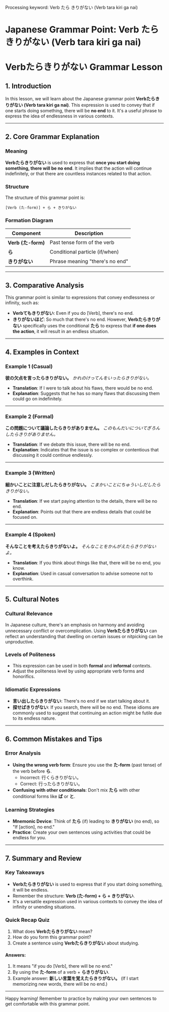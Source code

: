 Processing keyword: Verb たら きりがない (Verb tara kiri ga nai)
# Japanese Grammar Point: Verb たら きりがない (Verb tara kiri ga nai)
# Verbたらきりがない Grammar Lesson
## 1. Introduction
In this lesson, we will learn about the Japanese grammar point **Verbたらきりがない (Verb tara kiri ga nai)**. This expression is used to convey that if one starts doing something, there will be **no end** to it. It's a useful phrase to express the idea of endlessness in various contexts.

---
## 2. Core Grammar Explanation
### Meaning
**Verbたらきりがない** is used to express that **once you start doing something, there will be no end**. It implies that the action will continue indefinitely, or that there are countless instances related to that action.
### Structure
The structure of this grammar point is:
```plaintext
[Verb (た-form)] + ら + きりがない
```
### Formation Diagram
| Component               | Description                          |
| ----------------------- | ------------------------------------ |
| **Verb (た-form)**      | Past tense form of the verb          |
| **ら**                  | Conditional particle (if/when)       |
| **きりがない**         | Phrase meaning "there's no end"      |
---
## 3. Comparative Analysis
This grammar point is similar to expressions that convey endlessness or infinity, such as:
- **Verbてもきりがない**: Even if you do [Verb], there's no end.
- **きりがないほど**: So much that there's no end.
However, **Verbたらきりがない** specifically uses the conditional **たら** to express that **if one does the action**, it will result in an endless situation.
---
## 4. Examples in Context
### Example 1 (Casual)
**彼の欠点を言ったらきりがない。**
*かれのけってんをいったらきりがない。*
- **Translation**: If I were to talk about his flaws, there would be no end.
- **Explanation**: Suggests that he has so many flaws that discussing them could go on indefinitely.
---
### Example 2 (Formal)
**この問題について議論したらきりがありません。**
*このもんだいについてぎろんしたらきりがありません。*
- **Translation**: If we debate this issue, there will be no end.
- **Explanation**: Indicates that the issue is so complex or contentious that discussing it could continue endlessly.
---
### Example 3 (Written)
**細かいことに注意しだしたらきりがない。**
*こまかいことにちゅういしだしたらきりがない。*
- **Translation**: If we start paying attention to the details, there will be no end.
- **Explanation**: Points out that there are endless details that could be focused on.
---
### Example 4 (Spoken)
**そんなことを考えたらきりがないよ。**
*そんなことをかんがえたらきりがないよ。*
- **Translation**: If you think about things like that, there will be no end, you know.
- **Explanation**: Used in casual conversation to advise someone not to overthink.
---
## 5. Cultural Notes
### Cultural Relevance
In Japanese culture, there's an emphasis on harmony and avoiding unnecessary conflict or overcomplication. Using **Verbたらきりがない** can reflect an understanding that dwelling on certain issues or nitpicking can be unproductive.
### Levels of Politeness
- This expression can be used in both **formal** and **informal** contexts.
- Adjust the politeness level by using appropriate verb forms and honorifics.
### Idiomatic Expressions
- **言い出したらきりがない**: There's no end if we start talking about it.
- **探せばきりがない**: If you search, there will be no end.
These idioms are commonly used to suggest that continuing an action might be futile due to its endless nature.
---
## 6. Common Mistakes and Tips
### Error Analysis
- **Using the wrong verb form**: Ensure you use the **た-form** (past tense) of the verb before **ら**.
  - Incorrect: 行くらきりがない。
  - Correct: 行ったらきりがない。
- **Confusing with other conditionals**: Don't mix **たら** with other conditional forms like **ば** or **と**.
### Learning Strategies
- **Mnemonic Device**: Think of **たら** (if) leading to **きりがない** (no end), so "If [action], no end."
- **Practice**: Create your own sentences using activities that could be endless for you.
---
## 7. Summary and Review
### Key Takeaways
- **Verbたらきりがない** is used to express that if you start doing something, it will be endless.
- Remember the structure: **Verb (た-form) + ら + きりがない**.
- It's a versatile expression used in various contexts to convey the idea of infinity or unending situations.
### Quick Recap Quiz
1. What does **Verbたらきりがない** mean?
2. How do you form this grammar point?
3. Create a sentence using **Verbたらきりがない** about studying.
#### Answers:
1. It means "if you do [Verb], there will be no end."
2. By using the **た-form** of a verb + **らきりがない**.
3. Example answer: **新しい言葉を覚えたらきりがない。** (If I start memorizing new words, there will be no end.)
---
Happy learning! Remember to practice by making your own sentences to get comfortable with this grammar point.
